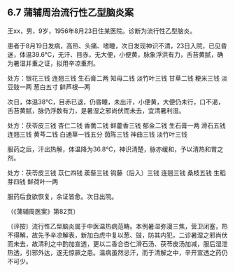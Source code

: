 ## 6.7 蒲辅周治流行性乙型脑炎案

王xx，男，9岁，1956年8月23日住某医院。诊断为流行性乙型脑炎。

患者于8月19日发病，高热、头痛、嗜睡，次日发现神识不清，23日入院，已见昏迷，体温39.6℃，无汗、目赤，无大便，小便黄，脉象浮洪有力，舌苔黄腻，确为暑湿并重之证，拟用辛凉重剂。

处方：银花三钱 连翘三钱 生石膏二两 知母二钱 淡竹叶三钱 甘草二钱 粳米三钱 淡豆豉一两 葱白五寸 鲜芦根—两

次日，体温38℃，目赤已退，仍昏睡，未出汗，小便黄，大便仍未行，口不渴，舌苔黄腻，脉仍浮数有力，是暑湿之邪尚伏而未去，宜清暑利湿。

处方：茯苓皮三钱 杏仁二钱 香薷二钱 鲜藿香三钱 郁金二钱 生石膏一两 滑石五钱 连翘三钱 黄芩二钱 白通草一钱五分 茵陈三钱 神曲三钱 淡竹叶三钱

服药之后，汗出热解，体温降为36.8℃，神识清楚，脉亦缓和，予以清热和胃之剂。

处方：茯苓皮三钱 苡仁四钱 蒺藜三钱 钩藤（后入）三钱 连翘三钱 桑枝五钱 生稻芽四钱 鲜荷叶一两

服药后食欲恢复，余证皆愈。次日出院。

（《蒲辅周医案》第82页）

〔评按〕流行性乙型脑炎属于中医温热病范畴。本例暑湿弥漫三焦，营卫闭塞，热不得解，故先予辛凉解表，新加白虎中复以葱、豉，防其内犯，二诊暑湿之邪尚伏而未去，故清利之中酌加宣透，更以二香合杏仁滑石汤、茯苓皮汤加减，服后湿泄热透，引邪外达，遂无惊厥之患。温病虽然忌汗，而于清解之中，辛开宣透之药仍不可少。
